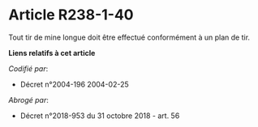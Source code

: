 # Article R238-1-40

Tout tir de mine longue doit être effectué conformément à un plan de tir.

**Liens relatifs à cet article**

_Codifié par_:

  - Décret n°2004-196 2004-02-25

_Abrogé par_:

  - Décret n°2018-953 du 31 octobre 2018 - art. 56
